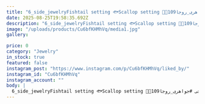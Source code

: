 ```yaml
---
title: "6_side_jewelryFishtail setting 🐟Scallop setting 🐚📌ستینگ دم ماهی و گوش ماهی بخاطر تراش های براق خودش که با قلم انگلا و قلم دست ایجاد میشه نظر هر بیننده ای و بخودش جلب میکنه، سنگ ها بطوری چیده میشن که هم سطح باشن  و  با فاصله ی دقیق و یکدستی نسبت به همدیگر قرار بگیرن تا بتونن زیبایی و جذابیت کار و چندین برابر کنن و به تصویر بکشن._____________________________#اموزش_پژوهش #آموزش_پرورش #میکروستینگ #آموزش_میکروستینگ #اموزش_مخراجکاری_مدرن #گوهرنشانی #قلمزنی #حکاکی #انگلابادی #قلم_انگلا #قلم_دست #قلم_چاپله #گوی_مخراجکاری #لوپ_استریو #لوپ_میجی #جواهری_روجا109wSee translation"
date: 2025-08-25T19:58:35.692Z
description: "6_side_jewelryFishtail setting 🐟Scallop setting 🐚📌ستینگ دم ماهی و گوش ماهی بخاطر تراش های براق خودش که با قلم انگلا و قلم دست ایجاد میشه نظر هر بیننده ای و بخودش جلب میکنه، سنگ ها بطوری چیده میشن که هم سطح باشن  و  با فاصله ی دقیق و یکدستی نسبت به همدیگر قرار بگیرن تا بتونن زیبایی و جذابیت کار و چندین برابر کنن و به تصویر بکشن._____________________________#اموزش_پژوهش #آموزش_پرورش #میکروستینگ #آموزش_میکروستینگ #اموزش_مخراجکاری_مدرن #گوهرنشانی #قلمزنی #حکاکی #انگلابادی #قلم_انگلا #قلم_دست #قلم_چاپله #گوی_مخراجکاری #لوپ_استریو #لوپ_میجی #جواهری_روجا109wSee translation"
image: "/uploads/products/Cu6bfKHMhVq/media1.jpg"
gallery:

price: 0
category: "Jewelry"
in_stock: true
featured: false
instagram_post: "https://www.instagram.com/p/Cu6bfKHMhVq/liked_by/"
instagram_id: "Cu6bfKHMhVq"
instagram_account: ""
body: |
  6_side_jewelryFishtail setting 🐟Scallop setting 🐚📌ستینگ دم ماهی و گوش ماهی بخاطر تراش های براق خودش که با قلم انگلا و قلم دست ایجاد میشه نظر هر بیننده ای و بخودش جلب میکنه، سنگ ها بطوری چیده میشن که هم سطح باشن  و  با فاصله ی دقیق و یکدستی نسبت به همدیگر قرار بگیرن تا بتونن زیبایی و جذابیت کار و چندین برابر کنن و به تصویر بکشن._____________________________#اموزش_پژوهش #آموزش_پرورش #میکروستینگ #آموزش_میکروستینگ #اموزش_مخراجکاری_مدرن #گوهرنشانی #قلمزنی #حکاکی #انگلابادی #قلم_انگلا #قلم_دست #قلم_چاپله #گوی_مخراجکاری #لوپ_استریو #لوپ_میجی #جواهری_روجا109wSee translation
---
```

